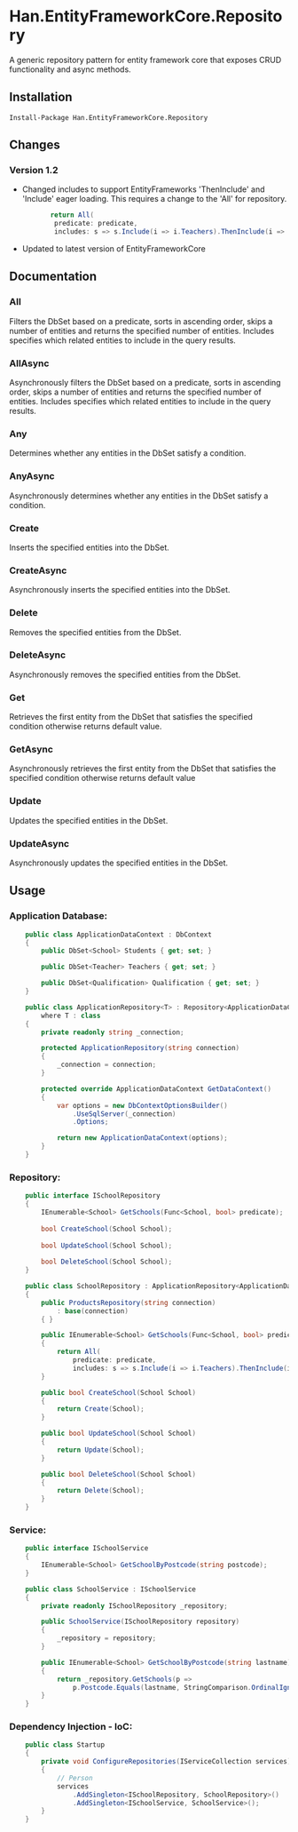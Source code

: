 # Han.EntityFrameworkCore.Repository

A generic repository pattern for entity framework core that exposes CRUD functionality and async methods.

## Installation

	Install-Package Han.EntityFrameworkCore.Repository
    
## Changes

### Version 1.2

- Changed includes to support EntityFrameworks 'ThenInclude' and 'Include' eager loading. This requires a change to the 'All' for repository.

	```csharp
           return All(
			predicate: predicate,
			includes: s => s.Include(i => i.Teachers).ThenInclude(i => i.Qualifications));
	```
	
- Updated to latest version of EntityFrameworkCore

## Documentation

### All

Filters the DbSet based on a predicate, sorts in ascending order, skips a number of entities and returns the specified number of entities. Includes specifies which related entities to include in the query results.

### AllAsync
	
Asynchronously filters the DbSet based on a predicate, sorts in ascending order, skips a number of entities and returns the specified number of entities. Includes specifies which related entities to include in the query results.

### Any
	
Determines whether any entities in the DbSet satisfy a condition.

### AnyAsync

Asynchronously determines whether any entities in the DbSet satisfy a condition.

### Create

Inserts the specified entities into the DbSet.
 
### CreateAsync
 
Asynchronously inserts the specified entities into the DbSet.
 
### Delete 

Removes the specified entities from the DbSet.

### DeleteAsync

Asynchronously removes the specified entities from the DbSet.

### Get

Retrieves the first entity from the DbSet that satisfies the specified condition otherwise returns default value.
        
### GetAsync

Asynchronously retrieves the first entity from the DbSet that satisfies the specified condition otherwise returns default value
        
### Update

Updates the specified entities in the DbSet.

### UpdateAsync

Asynchronously updates the specified entities in the DbSet.

## Usage

### Application Database:
```csharp
    public class ApplicationDataContext : DbContext
    {
        public DbSet<School> Students { get; set; }

		public DbSet<Teacher> Teachers { get; set; }

		public DbSet<Qualification> Qualification { get; set; }
    }

	public class ApplicationRepository<T> : Repository<ApplicationDataContext, T>
		where T : class
	{
        private readonly string _connection;

        protected ApplicationRepository(string connection)
        {
            _connection = connection;
        }

        protected override ApplicationDataContext GetDataContext()
        {
            var options = new DbContextOptionsBuilder()
                .UseSqlServer(_connection)
                .Options;

            return new ApplicationDataContext(options);
        }
	}
```
    
### Repository:
```csharp
    public interface ISchoolRepository
    {
        IEnumerable<School> GetSchools(Func<School, bool> predicate);
        
        bool CreateSchool(School School);
        
        bool UpdateSchool(School School);
        
        bool DeleteSchool(School School);
    }

    public class SchoolRepository : ApplicationRepository<ApplicationDataContext>, ISchoolRepository
    {
        public ProductsRepository(string connection) 
            : base(connection)
        { }

        public IEnumerable<School> GetSchools(Func<School, bool> predicate)
        {
            return All(
				predicate: predicate,
				includes: s => s.Include(i => i.Teachers).ThenInclude(i => i.Qualifications));
        }

        public bool CreateSchool(School School)
        {
            return Create(School);
        }

        public bool UpdateSchool(School School)
        {
            return Update(School);
        }

        public bool DeleteSchool(School School)
        {
            return Delete(School);
        }
    }
```
    
### Service:
```csharp
    public interface ISchoolService
    {
        IEnumerable<School> GetSchoolByPostcode(string postcode);
    }

    public class SchoolService : ISchoolService
    {
        private readonly ISchoolRepository _repository;

        public SchoolService(ISchoolRepository repository)
        {
            _repository = repository;
        }

        public IEnumerable<School> GetSchoolByPostcode(string lastname)
        {
            return _repository.GetSchools(p => 
				p.Postcode.Equals(lastname, StringComparison.OrdinalIgnoreCase));
        }
    }
```
    
### Dependency Injection - IoC:
```csharp
    public class Startup
    {
        private void ConfigureRepositories(IServiceCollection services)
        {
            // Person
            services
                .AddSingleton<ISchoolRepository, SchoolRepository>()
                .AddSingleton<ISchoolService, SchoolService>();
        }
    }
```
